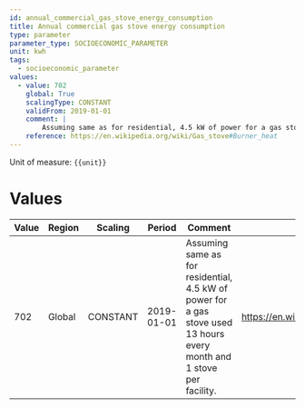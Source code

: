 ```yaml
---
id: annual_commercial_gas_stove_energy_consumption
title: Annual commercial gas stove energy consumption
type: parameter
parameter_type: SOCIOECONOMIC_PARAMETER
unit: kwh
tags:
  - socioeconomic_parameter
values:
  - value: 702
    global: True
    scalingType: CONSTANT
    validFrom: 2019-01-01
    comment: |
        Assuming same as for residential, 4.5 kW of power for a gas stove used 13 hours every month and 1 stove per facility.
    reference: https://en.wikipedia.org/wiki/Gas_stove#Burner_heat
---
```



Unit of measure: `{{unit}}`


# Values


| Value | Region | Scaling | Period | Comment | Reference |
|-------|--------|---------|--------|---------|-----------|
| 702 | Global | CONSTANT | 2019-01-01 | Assuming same as for residential, 4.5 kW of power for a gas stove used 13 hours every month and 1 stove per facility. | https://en.wikipedia.org/wiki/Gas_stove#Burner_heat |


